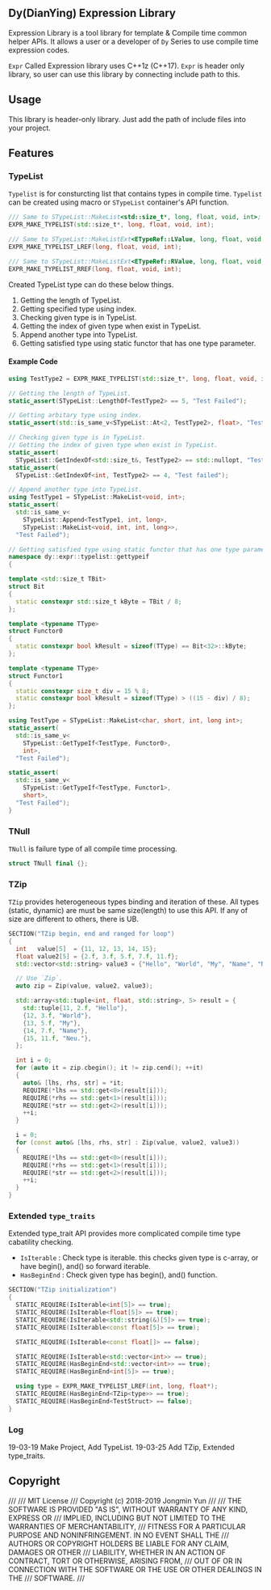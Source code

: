 ## Dy(DianYing) Expression Library

Expression Library is a tool library for template & Compile time common helper APIs. It allows a user or a developer of `Dy` Series to use compile time expression codes.

`Expr` Called Expression library uses C++1z (C++17). `Expr` is header only library, so user can use this library by connecting include path to this.

## Usage

This library is header-only library. Just add the path of include files into your project.

## Features

### TypeList

`Typelist` is for consturcting list that contains types in compile time.
`Typelist` can be created using macro or `STypeList` container's API function.

``` c++
/// Same to STypeList::MakeList<std::size_t*, long, float, void, int>;
EXPR_MAKE_TYPELIST(std::size_t*, long, float, void, int);

/// Same to STypeList::MakeListExt<ETypeRef::LValue, long, float, void, int>;
EXPR_MAKE_TYPELIST_LREF(long, float, void, int);

/// Same to STypeList::MakeListExt<ETypeRef::RValue, long, float, void, int>;
EXPR_MAKE_TYPELIST_RREF(long, float, void, int);
```

Created TypeList type can do these below things.

1. Getting the length of TypeList.
2. Getting specified type using index. 
3. Checking given type is in TypeList.
4. Getting the index of given type when exist in TypeList.
5. Append another type into TypeList.
6. Getting satisfied type using static functor that has one type parameter.

#### Example Code

``` c++
using TestType2 = EXPR_MAKE_TYPELIST(std::size_t*, long, float, void, int);

// Getting the length of TypeList.
static_assert(STypeList::LengthOf<TestType2> == 5, "Test Failed");

// Getting arbitary type using index.
static_assert(std::is_same_v<STypeList::At<2, TestType2>, float>, "Test failed");

// Checking given type is in TypeList.
// Getting the index of given type when exist in TypeList.
static_assert(
  STypeList::GetIndexOf<std::size_t&, TestType2> == std::nullopt, "Test failed");
static_assert(
  STypeList::GetIndexOf<int, TestType2> == 4, "Test failed");

// Append another type into TypeList.
using TestType1 = STypeList::MakeList<void, int>;
static_assert(
  std::is_same_v<
    STypeList::Append<TestType1, int, long>,
    STypeList::MakeList<void, int, int, long>>,
  "Test Failed");
```

``` c++
// Getting satisfied type using static functor that has one type parameter.
namespace dy::expr::typelist::gettypeif
{

template <std::size_t TBit>
struct Bit
{
  static constexpr std::size_t kByte = TBit / 8;
};

template <typename TType>
struct Functor0
{
  static constexpr bool kResult = sizeof(TType) == Bit<32>::kByte;
};

template <typename TType>
struct Functor1
{
  static constexpr size_t div = 15 % 8;
  static constexpr bool kResult = sizeof(TType) > ((15 - div) / 8);
};

using TestType = STypeList::MakeList<char, short, int, long int>;
static_assert(
  std::is_same_v<
    STypeList::GetTypeIf<TestType, Functor0>,
    int>,
  "Test Failed");

static_assert(
  std::is_same_v<
    STypeList::GetTypeIf<TestType, Functor1>,
    short>,
  "Test Failed");
}
```

### TNull

`TNull` is failure type of all compile time processing.

``` c++
struct TNull final {};
```

### TZip

`TZip` provides heterogeneous types binding and iteration of these. All types (static, dynamic) are must be same size(length) to use this API.
If any of size are different to others, there is UB.

``` c++
SECTION("TZip begin, end and ranged for loop")
{
  int   value[5]  = {11, 12, 13, 14, 15};
  float value2[5] = {2.f, 3.f, 5.f, 7.f, 11.f};
  std::vector<std::string> value3 = {"Hello", "World", "My", "Name", "Neu."};

  // Use `Zip`.
  auto zip = Zip(value, value2, value3);

  std::array<std::tuple<int, float, std::string>, 5> result = {
    std::tuple{11, 2.f, "Hello"},
    {12, 3.f, "World"},
    {13, 5.f, "My"},
    {14, 7.f, "Name"},
    {15, 11.f, "Neu."},
  };

  int i = 0;
  for (auto it = zip.cbegin(); it != zip.cend(); ++it)
  {
    auto& [lhs, rhs, str] = *it;
    REQUIRE(*lhs == std::get<0>(result[i]));
    REQUIRE(*rhs == std::get<1>(result[i]));
    REQUIRE(*str == std::get<2>(result[i]));
    ++i;
  }

  i = 0;
  for (const auto& [lhs, rhs, str] : Zip(value, value2, value3))
  {
    REQUIRE(*lhs == std::get<0>(result[i]));
    REQUIRE(*rhs == std::get<1>(result[i]));
    REQUIRE(*str == std::get<2>(result[i]));
    ++i;
  }
}
```

### Extended `type_traits`

Extended type_trait API provides more complicated compile time type cabatility checking.

* `IsIterable` : Check type is iterable. this checks given type is c-array, or have begin(), and() so forward iterable.
* `HasBeginEnd` : Check given type has begin(), and() function.

``` c++
SECTION("TZip initialization")
{
  STATIC_REQUIRE(IsIterable<int[5]> == true);
  STATIC_REQUIRE(IsIterable<float[5]> == true);
  STATIC_REQUIRE(IsIterable<std::string(&)[5]> == true);
  STATIC_REQUIRE(IsIterable<const float[5]> == true);

  STATIC_REQUIRE(IsIterable<const float[]> == false);

  STATIC_REQUIRE(IsIterable<std::vector<int>> == true);
  STATIC_REQUIRE(HasBeginEnd<std::vector<int>> == true);
  STATIC_REQUIRE(HasBeginEnd<int[5]> == true);

  using type = EXPR_MAKE_TYPELIST_LREF(int, long, float*);
  STATIC_REQUIRE(HasBeginEnd<TZip<type>> == true);
  STATIC_REQUIRE(HasBeginEnd<TestStruct> == false);
}
```

### Log

19-03-19 Make Project, Add TypeList.
19-03-25 Add TZip, Extended type_traits.

## Copyright

///
/// MIT License
/// Copyright (c) 2018-2019 Jongmin Yun
///
/// THE SOFTWARE IS PROVIDED "AS IS", WITHOUT WARRANTY OF ANY KIND, EXPRESS OR
/// IMPLIED, INCLUDING BUT NOT LIMITED TO THE WARRANTIES OF MERCHANTABILITY,
/// FITNESS FOR A PARTICULAR PURPOSE AND NONINFRINGEMENT. IN NO EVENT SHALL THE
/// AUTHORS OR COPYRIGHT HOLDERS BE LIABLE FOR ANY CLAIM, DAMAGES OR OTHER
/// LIABILITY, WHETHER IN AN ACTION OF CONTRACT, TORT OR OTHERWISE, ARISING FROM,
/// OUT OF OR IN CONNECTION WITH THE SOFTWARE OR THE USE OR OTHER DEALINGS IN THE
/// SOFTWARE.
///